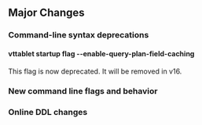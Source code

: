 ## Major Changes

### Command-line syntax deprecations

#### vttablet startup flag --enable-query-plan-field-caching
This flag is now deprecated. It will be removed in v16.

### New command line flags and behavior

### Online DDL changes